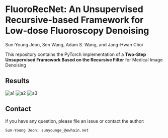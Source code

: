 

# FluoroRecNet: An Unsupervised Recursive-based Framework for Low-dose Fluoroscopy Denoising
Sun-Young Jeon, Sen Wang, Adam S. Wang, and Jang-Hwan Choi

This repository contains the PyTorch implementation of a **Two-Step Unsupervised Framework Based on the Recursive Filter** for Medical Image Denoising

## Results

![a1](https://github.com/sunyoungIT/FluoroRecNet/assets/51948046/af828d1b-472e-48f2-bd91-015c6d99b458)
![a2](https://github.com/sunyoungIT/FluoroRecNet/assets/51948046/48764ae4-d19e-4391-bc28-8d377cca4fad)
![a3](https://github.com/sunyoungIT/FluoroRecNet/assets/51948046/cf3c94bd-553d-4142-9e36-d0f7a717817f)

## Contact
if you have any question, please file an issue or contact the author:
```
Sun-Young Jeon: sunyounge_@ewhain.net
```
